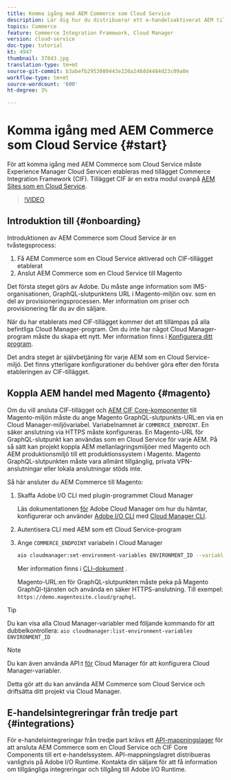 ```yaml
---
title: Komma igång med AEM Commerce som Cloud Service
description: Lär dig hur du distribuerar ett e-handelsaktiverat AEM till ett AEM som körs som en molntjänstmiljö. Använd funktionerna i Adobe Cloud Manager och en CI/CD-pipeline för att bygga Venia-referensbutiken till en körbar miljö.
topics: Commerce
feature: Commerce Integration Framework, Cloud Manager
version: cloud-service
doc-type: tutorial
kt: 4947
thumbnail: 37843.jpg
translation-type: tm+mt
source-git-commit: b3abefb2953080443e220a248dd4484d23c09a0e
workflow-type: tm+mt
source-wordcount: '600'
ht-degree: 3%

---
```



# Komma igång med AEM Commerce som Cloud Service {#start}

För att komma igång med AEM Commerce som Cloud Service måste Experience Manager Cloud Servicen etableras med tillägget Commerce Integration Framework (CIF). Tillägget CIF är en extra modul ovanpå [AEM Sites som en Cloud Service](https://docs.adobe.com/content/help/en/experience-manager-cloud-service/sites/home.html).

>[!VIDEO](https://video.tv.adobe.com/v/37843?quality=12&learn=on)

## Introduktion till {#onboarding}

Introduktionen av AEM Commerce som Cloud Service är en tvåstegsprocess:

1. Få AEM Commerce som en Cloud Service aktiverad och CIF-tillägget etablerat
2. Anslut AEM Commerce som en Cloud Service till Magento

Det första steget görs av Adobe. Du måste ange information som IMS-organisationen, GraphQL-slutpunktens URL i Magento-miljön osv. som en del av provisioneringsprocessen. Mer information om priser och provisionering får du av din säljare.

När du har etablerats med CIF-tillägget kommer det att tillämpas på alla befintliga Cloud Manager-program. Om du inte har något Cloud Manager-program måste du skapa ett nytt. Mer information finns i [Konfigurera ditt program](https://docs.adobe.com/content/help/en/experience-manager-cloud-manager/using/getting-started/setting-up-program.html).

Det andra steget är självbetjäning för varje AEM som en Cloud Service-miljö. Det finns ytterligare konfigurationer du behöver göra efter den första etableringen av CIF-tillägget.

## Koppla AEM handel med Magento {#magento}

Om du vill ansluta CIF-tillägget och [AEM CIF Core-komponenter](https://github.com/adobe/aem-core-cif-components) till Magento-miljön måste du ange Magento GraphQL-slutpunkts-URL:en via en Cloud Manager-miljövariabel. Variabelnamnet är `COMMERCE_ENDPOINT`. En säker anslutning via HTTPS måste konfigureras.
En Magento-URL för GraphQL-slutpunkt kan användas som en Cloud Service för varje AEM. På så sätt kan projekt koppla AEM mellanlagringsmiljöer med Magento och AEM produktionsmiljö till ett produktionssystem i Magento. Magento GraphQL-slutpunkten måste vara allmänt tillgänglig, privata VPN-anslutningar eller lokala anslutningar stöds inte.

Så här ansluter du AEM Commerce till Magento:

1. Skaffa Adobe I/O CLI med plugin-programmet Cloud Manager

   Läs dokumentationen [för](https://docs.adobe.com/content/help/en/experience-manager-cloud-manager/using/introduction-to-cloud-manager.html) Adobe Cloud Manager om hur du hämtar, konfigurerar och använder [Adobe I/O CLI](https://github.com/adobe/aio-cli) med [Cloud Manager CLI](https://github.com/adobe/aio-cli-plugin-cloudmanager).

2. Autentisera CLI med AEM som ett Cloud Service-program

3. Ange `COMMERCE_ENDPOINT` variabeln i Cloud Manager

   ```bash
   aio cloudmanager:set-environment-variables ENVIRONMENT_ID --variable COMMERCE_ENDPOINT "<Magento GraphQL endpoint URL>"
   ```

   Mer information finns i [CLI-dokument](https://github.com/adobe/aio-cli-plugin-cloudmanager#aio-cloudmanagerset-environment-variables-environmentid) .

   Magento-URL:en för GraphQL-slutpunkten måste peka på Magento GraphQl-tjänsten och använda en säker HTTPS-anslutning. Till exempel: `https://demo.magentosite.cloud/graphql`.

>[!TIP]
>
>Du kan visa alla Cloud Manager-variabler med följande kommando för att dubbelkontrollera: `aio cloudmanager:list-environment-variables ENVIRONMENT_ID`

>[!NOTE]
>
>Du kan även använda API:t [för](https://www.adobe.io/apis/experiencecloud/cloud-manager/docs.html) Cloud Manager för att konfigurera Cloud Manager-variabler.

Detta gör att du kan använda AEM Commerce som Cloud Service och driftsätta ditt projekt via Cloud Manager.

## E-handelsintegreringar från tredje part {#integrations}

För e-handelsintegreringar från tredje part krävs ett [API-mappningslager](architecture/third-party.md) för att ansluta AEM Commerce som en Cloud Service och CIF Core Components till ert e-handelssystem. API-mappningslagret distribueras vanligtvis på Adobe I/O Runtime. Kontakta din säljare för att få information om tillgängliga integreringar och tillgång till Adobe I/O Runtime.
